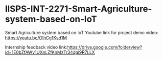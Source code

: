 # llSPS-INT-2271-Smart-Agriculture-system-based-on-IoT
Smart Agriculture system based on IoT
Youtube link for project demo video: https://youtu.be/OIhCg1Ksd1M

Internship feedback video link:https://drive.google.com/folderview?id=1E0bZfAWv1UXnLZfKnMzTr34dgi9R7LLX
